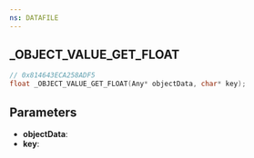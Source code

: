 ```yaml
---
ns: DATAFILE
---
```

## _OBJECT_VALUE_GET_FLOAT

```c
// 0x814643ECA258ADF5
float _OBJECT_VALUE_GET_FLOAT(Any* objectData, char* key);
```

## Parameters
* **objectData**:
* **key**:
